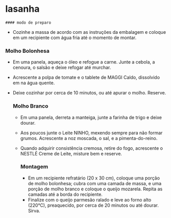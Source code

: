 # lasanha



    #### modo de preparo

- Cozinhe a massa de acordo com as instruções da embalagem e coloque em um recipiente com água fria até o momento de montar.

### Molho Bolonhesa

- Em uma panela, aqueça o óleo e refogue a carne. Junte a cebola, a cenoura, o salsão e deixe refogar até murchar.
- Acrescente a polpa de tomate e o tablete de MAGGI Caldo, dissolvido em na água quente.

- Deixe cozinhar por cerca de 10 minutos, ou até apurar o molho. Reserve.

  

  ### Molho Branco

  - Em uma panela, derreta a manteiga, junte a farinha de trigo e deixe dourar.

  - Aos poucos junte o Leite NINHO, mexendo sempre para não formar grumos. Acrescente a noz moscada, o sal, e a pimenta-do-reino.

  - Quando adquirir consistência cremosa, retire do fogo, acrescente o NESTLÉ Creme de Leite, misture bem e reserve.

    ### Montagem

    - Em um recipiente refratário (20 x 30 cm), coloque uma porção de molho bolonhesa; cubra com uma camada de massa, e uma porção de molho branco e coloque o queijo mozarela. Repita as camadas até a borda do recipiente.
    - Finalize com o queijo parmesão ralado e leve ao forno alto (220°C), preaquecido, por cerca de 20 minutos ou até dourar. Sirva.

  

  

  